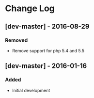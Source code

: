 Change Log
==========

[dev-master] - 2016-08-29
-------------------------

### Removed
- Remove support for php 5.4 and 5.5

[dev-master] - 2016-01-16
-----------------------

### Added
- Initial development
